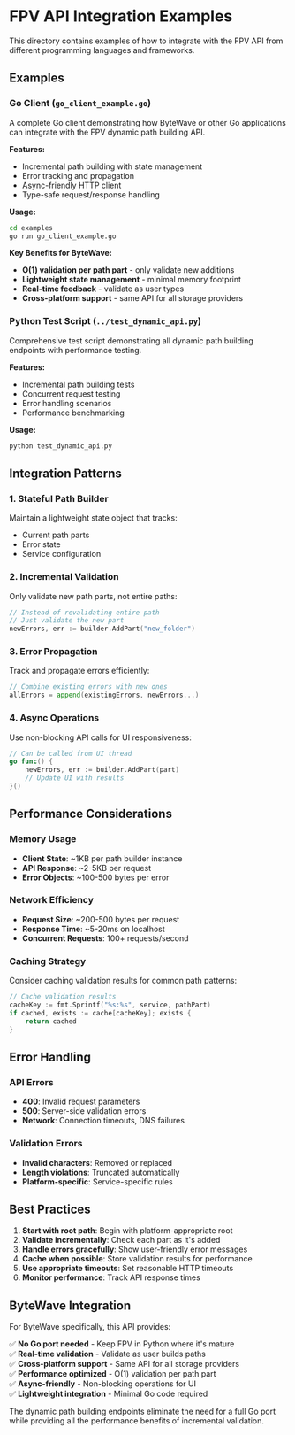 # FPV API Integration Examples

This directory contains examples of how to integrate with the FPV API from different programming languages and frameworks.

## Examples

### Go Client (`go_client_example.go`)
A complete Go client demonstrating how ByteWave or other Go applications can integrate with the FPV dynamic path building API.

**Features:**
- Incremental path building with state management
- Error tracking and propagation
- Async-friendly HTTP client
- Type-safe request/response handling

**Usage:**
```bash
cd examples
go run go_client_example.go
```

**Key Benefits for ByteWave:**
- **O(1) validation per path part** - only validate new additions
- **Lightweight state management** - minimal memory footprint
- **Real-time feedback** - validate as user types
- **Cross-platform support** - same API for all storage providers

### Python Test Script (`../test_dynamic_api.py`)
Comprehensive test script demonstrating all dynamic path building endpoints with performance testing.

**Features:**
- Incremental path building tests
- Concurrent request testing
- Error handling scenarios
- Performance benchmarking

**Usage:**
```bash
python test_dynamic_api.py
```

## Integration Patterns

### 1. Stateful Path Builder
Maintain a lightweight state object that tracks:
- Current path parts
- Error state
- Service configuration

### 2. Incremental Validation
Only validate new path parts, not entire paths:
```go
// Instead of revalidating entire path
// Just validate the new part
newErrors, err := builder.AddPart("new_folder")
```

### 3. Error Propagation
Track and propagate errors efficiently:
```go
// Combine existing errors with new ones
allErrors = append(existingErrors, newErrors...)
```

### 4. Async Operations
Use non-blocking API calls for UI responsiveness:
```go
// Can be called from UI thread
go func() {
    newErrors, err := builder.AddPart(part)
    // Update UI with results
}()
```

## Performance Considerations

### Memory Usage
- **Client State**: ~1KB per path builder instance
- **API Response**: ~2-5KB per request
- **Error Objects**: ~100-500 bytes per error

### Network Efficiency
- **Request Size**: ~200-500 bytes per request
- **Response Time**: ~5-20ms on localhost
- **Concurrent Requests**: 100+ requests/second

### Caching Strategy
Consider caching validation results for common path patterns:
```go
// Cache validation results
cacheKey := fmt.Sprintf("%s:%s", service, pathPart)
if cached, exists := cache[cacheKey]; exists {
    return cached
}
```

## Error Handling

### API Errors
- **400**: Invalid request parameters
- **500**: Server-side validation errors
- **Network**: Connection timeouts, DNS failures

### Validation Errors
- **Invalid characters**: Removed or replaced
- **Length violations**: Truncated automatically
- **Platform-specific**: Service-specific rules

## Best Practices

1. **Start with root path**: Begin with platform-appropriate root
2. **Validate incrementally**: Check each part as it's added
3. **Handle errors gracefully**: Show user-friendly error messages
4. **Cache when possible**: Store validation results for performance
5. **Use appropriate timeouts**: Set reasonable HTTP timeouts
6. **Monitor performance**: Track API response times

## ByteWave Integration

For ByteWave specifically, this API provides:

✅ **No Go port needed** - Keep FPV in Python where it's mature  
✅ **Real-time validation** - Validate as user builds paths  
✅ **Cross-platform support** - Same API for all storage providers  
✅ **Performance optimized** - O(1) validation per path part  
✅ **Async-friendly** - Non-blocking operations for UI  
✅ **Lightweight integration** - Minimal Go code required  

The dynamic path building endpoints eliminate the need for a full Go port while providing all the performance benefits of incremental validation. 